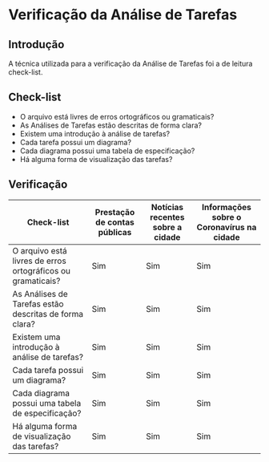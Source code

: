 # Verificação da Análise de Tarefas
## Introdução
A técnica utilizada para a verificação da Análise de Tarefas foi a de leitura check-list. 

## Check-list 
* O arquivo está livres de erros ortográficos ou gramaticais?
* As Análises de Tarefas estão descritas de forma clara?
* Existem uma introdução à análise de tarefas?
* Cada tarefa possui um diagrama?
* Cada diagrama possui uma tabela de especificação?
* Há alguma forma de visualização das tarefas?

## Verificação

| Check-list | Prestação de contas públicas | Notícias recentes sobre a cidade | Informações sobre o Coronavírus na cidade |
|---|---|---|---|
| O arquivo está livres de erros ortográficos ou gramaticais? | Sim | Sim | Sim |
| As Análises de Tarefas estão descritas de forma clara? | Sim |  Sim | Sim |
| Existem uma introdução à análise de tarefas? | Sim |  Sim | Sim |
| Cada tarefa possui um diagrama? | Sim | Sim | Sim |
| Cada diagrama possui uma tabela de especificação? | Sim | Sim | Sim | 
| Há alguma forma de visualização das tarefas? | Sim | Sim | Sim |


